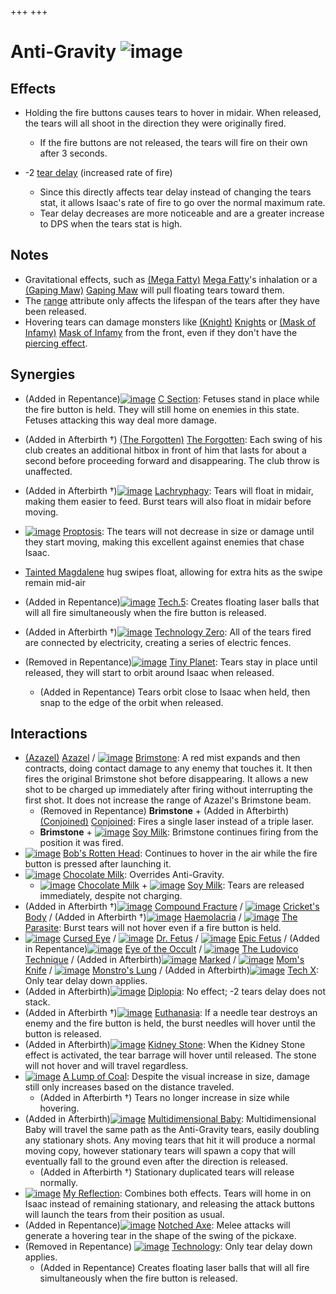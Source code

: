 +++
+++

 # Anti-Gravity ![image](/image/Anti-Gravity.png) 

Effects
---------


* Holding the fire buttons causes tears to hover in midair. When released, the tears will all shoot in the direction they were originally fired.
	+ If the fire buttons are not released, the tears will fire on their own after 3 seconds.


* -2 [tear delay](/wiki/Tear_delay "Tear delay") (increased rate of fire)
	+ Since this directly affects tear delay instead of changing the tears stat, it allows Isaac's rate of fire to go over the normal maximum rate.
	+ Tear delay decreases are more noticeable and are a greater increase to DPS when the tears stat is high.


  




Notes
-------


* Gravitational effects, such as [(Mega Fatty)](/wiki/Mega_Fatty "Mega Fatty") [Mega Fatty](/wiki/Mega_Fatty "Mega Fatty")'s inhalation or a [(Gaping Maw)](/wiki/Stone_Grimace#Gaping_Maw "Gaping Maw") [Gaping Maw](/wiki/Stone_Grimace#Gaping_Maw "Stone Grimace") will pull floating tears toward them.
* The [range](/wiki/Range "Range") attribute only affects the lifespan of the tears after they have been released.
* Hovering tears can damage monsters like [(Knight)](/wiki/Knight "Knight") [Knights](/wiki/Knight "Knight") or [(Mask of Infamy)](/wiki/Mask_of_Infamy "Mask of Infamy") [Mask of Infamy](/wiki/Mask_of_Infamy "Mask of Infamy") from the front, even if they don't have the [piercing effect](/wiki/Piercing_tears "Piercing tears").


Synergies
-----------


* (Added in Repentance)[![image](/image/C_Section.png)](/wiki/C_Section "C Section") [C Section](/wiki/C_Section "C Section"): Fetuses stand in place while the fire button is held. They will still home on enemies in this state. Fetuses attacking this way deal more damage.


* (Added in Afterbirth †)  [(The Forgotten)](/wiki/The_Forgotten "The Forgotten") [The Forgotten](/wiki/The_Forgotten "The Forgotten"): Each swing of his club creates an additional hitbox in front of him that lasts for about a second before proceeding forward and disappearing. The club throw is unaffected.
* (Added in Afterbirth †)[![image](/image/Lachryphagy.png)](/wiki/Lachryphagy "Lachryphagy") [Lachryphagy](/wiki/Lachryphagy "Lachryphagy"): Tears will float in midair, making them easier to feed. Burst tears will also float in midair before moving.
* [![image](/image/Proptosis.png)](/wiki/Proptosis "Proptosis") [Proptosis](/wiki/Proptosis "Proptosis"): The tears will not decrease in size or damage until they start moving, making this excellent against enemies that chase Isaac.
* [Tainted Magdalene](/wiki/Tainted_Magdalene "Tainted Magdalene") hug swipes float, allowing for extra hits as the swipe remain mid-air
* (Added in Repentance)[![image](/image/Tech.5.png)](/wiki/Tech.5 "Tech.5") [Tech.5](/wiki/Tech.5 "Tech.5"): Creates floating laser balls that will all fire simultaneously when the fire button is released.
* (Added in Afterbirth †)[![image](/image/Technology_Zero.png)](/wiki/Technology_Zero "Technology Zero") [Technology Zero](/wiki/Technology_Zero "Technology Zero"): All of the tears fired are connected by electricity, creating a series of electric fences.
* (Removed in Repentance)[![image](/image/Tiny_Planet.png)](/wiki/Tiny_Planet "Tiny Planet") [Tiny Planet](/wiki/Tiny_Planet "Tiny Planet"): Tears stay in place until released, they will start to orbit around Isaac when released.
	+ (Added in Repentance) Tears orbit close to Isaac when held, then snap to the edge of the orbit when released.


Interactions
--------------


* [(Azazel)](/wiki/Azazel "Azazel") [Azazel](/wiki/Azazel "Azazel") / [![image](/image/Brimstone.png)](/wiki/Brimstone "Brimstone") [Brimstone](/wiki/Brimstone "Brimstone"): A red mist expands and then contracts, doing contact damage to any enemy that touches it. It then fires the original Brimstone shot before disappearing. It allows a new shot to be charged up immediately after firing without interrupting the first shot. It does not increase the range of Azazel's Brimstone beam.
	+ (Removed in Repentance) **Brimstone** + (Added in Afterbirth)[(Conjoined)](/wiki/Conjoined "Conjoined") [Conjoined](/wiki/Conjoined "Conjoined"): Fires a single laser instead of a triple laser.
	+ **Brimstone** + [![image](/image/Soy_Milk.png)](/wiki/Soy_Milk "Soy Milk") [Soy Milk](/wiki/Soy_Milk "Soy Milk"): Brimstone continues firing from the position it was fired.
* [![image](/image/Bob%27s_Rotten_Head.png)](/wiki/Bob%27s_Rotten_Head "Bob's Rotten Head") [Bob's Rotten Head](/wiki/Bob%27s_Rotten_Head "Bob's Rotten Head"): Continues to hover in the air while the fire button is pressed after launching it.
* [![image](/image/Chocolate_Milk.png)](/wiki/Chocolate_Milk "Chocolate Milk") [Chocolate Milk](/wiki/Chocolate_Milk "Chocolate Milk"): Overrides Anti-Gravity.
	+ [![image](/image/Chocolate_Milk.png)](/wiki/Chocolate_Milk "Chocolate Milk") [Chocolate Milk](/wiki/Chocolate_Milk "Chocolate Milk") + [![image](/image/Soy_Milk.png)](/wiki/Soy_Milk "Soy Milk") [Soy Milk](/wiki/Soy_Milk "Soy Milk"): Tears are released immediately, despite not charging.
* (Added in Afterbirth †)[![image](/image/Compound_Fracture.png)](/wiki/Compound_Fracture "Compound Fracture") [Compound Fracture](/wiki/Compound_Fracture "Compound Fracture") / [![image](/image/Cricket%27s_Body.png)](/wiki/Cricket%27s_Body "Cricket's Body") [Cricket's Body](/wiki/Cricket%27s_Body "Cricket's Body") / (Added in Afterbirth †)[![image](/image/Haemolacria.png)](/wiki/Haemolacria "Haemolacria") [Haemolacria](/wiki/Haemolacria "Haemolacria") / [![image](/image/The_Parasite.png)](/wiki/The_Parasite "The Parasite") [The Parasite](/wiki/The_Parasite "The Parasite"): Burst tears will not hover even if a fire button is held.
* [![image](/image/Cursed_Eye.png)](/wiki/Cursed_Eye "Cursed Eye") [Cursed Eye](/wiki/Cursed_Eye "Cursed Eye") / [![image](/image/Dr._Fetus.png)](/wiki/Dr._Fetus "Dr. Fetus") [Dr. Fetus](/wiki/Dr._Fetus "Dr. Fetus") / [![image](/image/Epic_Fetus.png)](/wiki/Epic_Fetus "Epic Fetus") [Epic Fetus](/wiki/Epic_Fetus "Epic Fetus") / (Added in Repentance)[![image](/image/Eye_of_the_Occult.png)](/wiki/Eye_of_the_Occult "Eye of the Occult") [Eye of the Occult](/wiki/Eye_of_the_Occult "Eye of the Occult") / [![image](/image/The_Ludovico_Technique.png)](/wiki/The_Ludovico_Technique "The Ludovico Technique") [The Ludovico Technique](/wiki/The_Ludovico_Technique "The Ludovico Technique") / (Added in Afterbirth)[![image](/image/Marked.png)](/wiki/Marked "Marked") [Marked](/wiki/Marked "Marked") / [![image](/image/Mom%27s_Knife.png)](/wiki/Mom%27s_Knife "Mom's Knife") [Mom's Knife](/wiki/Mom%27s_Knife "Mom's Knife") / [![image](/image/Monstro%27s_Lung.png)](/wiki/Monstro%27s_Lung "Monstro's Lung") [Monstro's Lung](/wiki/Monstro%27s_Lung "Monstro's Lung") / (Added in Afterbirth)[![image](/image/Tech_X.png)](/wiki/Tech_X "Tech X") [Tech X](/wiki/Tech_X "Tech X"): Only tear delay down applies.
* (Added in Afterbirth)[![image](/image/Diplopia.png)](/wiki/Diplopia "Diplopia") [Diplopia](/wiki/Diplopia "Diplopia"): No effect; -2 tears delay does not stack.
* (Added in Afterbirth †)[![image](/image/Euthanasia.png)](/wiki/Euthanasia "Euthanasia") [Euthanasia](/wiki/Euthanasia "Euthanasia"): If a needle tear destroys an enemy and the fire button is held, the burst needles will hover until the button is released.
* (Added in Afterbirth)[![image](/image/Kidney_Stone.png)](/wiki/Kidney_Stone "Kidney Stone") [Kidney Stone](/wiki/Kidney_Stone "Kidney Stone"): When the Kidney Stone effect is activated, the tear barrage will hover until released. The stone will not hover and will travel regardless.
* [![image](/image/A_Lump_of_Coal.png)](/wiki/A_Lump_of_Coal "A Lump of Coal") [A Lump of Coal](/wiki/A_Lump_of_Coal "A Lump of Coal"): Despite the visual increase in size, damage still only increases based on the distance traveled.
	+ (Added in Afterbirth †) Tears no longer increase in size while hovering.
* (Added in Afterbirth)[![image](/image/Multidimensional_Baby.png)](/wiki/Multidimensional_Baby "Multidimensional Baby") [Multidimensional Baby](/wiki/Multidimensional_Baby "Multidimensional Baby"): Multidimensional Baby will travel the same path as the Anti-Gravity tears, easily doubling any stationary shots. Any moving tears that hit it will produce a normal moving copy, however stationary tears will spawn a copy that will eventually fall to the ground even after the direction is released.
	+ (Added in Afterbirth †) Stationary duplicated tears will release normally.
* [![image](/image/My_Reflection.png)](/wiki/My_Reflection "My Reflection") [My Reflection](/wiki/My_Reflection "My Reflection"): Combines both effects. Tears will home in on Isaac instead of remaining stationary, and releasing the attack buttons will launch the tears from their position as usual.
* (Added in Repentance)[![image](/image/Notched_Axe.png)](/wiki/Notched_Axe "Notched Axe") [Notched Axe](/wiki/Notched_Axe "Notched Axe"): Melee attacks will generate a hovering tear in the shape of the swing of the pickaxe.
* (Removed in Repentance) [![image](/image/Technology.png)](/wiki/Technology "Technology") [Technology](/wiki/Technology "Technology"): Only tear delay down applies.
	+ (Added in Repentance) Creates floating laser balls that will all fire simultaneously when the fire button is released.


